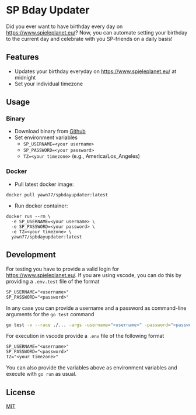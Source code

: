 # SP Bday Updater

Did you ever want to have birthday every day on https://www.spieleplanet.eu/? Now, you can automate setting your birthday to the current day and celebrate with you SP-friends on a daily basis!

## Features

* Updates your birthday everyday on https://www.spieleplanet.eu/ at midnight
* Set your individual timezone

## Usage

### Binary

* Download binary from [Github](https://github.com/yawn77/spbdayupdater/releases)
* Set environment variables
  * `SP_USERNAME=<your username>`
  * `SP_PASSWORD=<your password>`
  * `TZ=<your timezone>` (e.g., America/Los_Angeles)

### Docker

* Pull latest docker image:
```
docker pull yawn77/spbdayupdater:latest
```

* Run docker container:
```
docker run --rm \
  -e SP_USERNAME=<your username> \
  -e SP_PASSWORD=<your password> \
  -e TZ=<your timezone> \
  yawn77/spbdayupdater:latest
```

## Development
For testing you have to provide a valid login for https://www.spieleplanet.eu/. If you are using vscode, you can do this by providing a `.env.test` file of the format
```
SP_USERNAME="<username>"
SP_PASSWORD="<password>"
```
In any case you can provide a username and a password as command-line arguments for the `go test` command
```bash
go test -v --race ./... -args -username="<username>" -password="<password>"
```

For execution in vscode provide a `.env` file of the following format
```
SP_USERNAME="<username>"
SP_PASSWORD="<password>"
TZ="<your timezone>"
```
You can also provide the variables above as environment variables and execute with `go run` as usual.

## License

[MIT](https://choosealicense.com/licenses/mit/)
